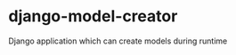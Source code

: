 django-model-creator
====================

Django application which can create models during runtime
